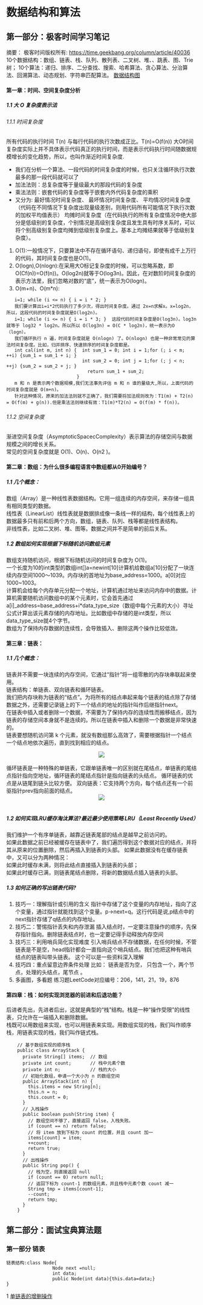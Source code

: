 # 数据结构和算法
## 第一部分：极客时间学习笔记
摘要：     极客时间版权所有: https://time.geekbang.org/column/article/40036
10个数据结构：数组、链表、栈、队列、散列表、二叉树、堆、、跳表、图、Trie 树；
10个算法：递归、排序、二分查找、搜索、哈希算法、贪心算法、分治算法、回溯算法、动态规划、字符串匹配算法。
     [数据结构图](https://time.geekbang.org/column/article/40011)    
#### 第一章：时间、空间复杂度分析
##### 1.1  大 O 复杂度表示法
###### 1.1.1 时间复杂度
所有代码的执行时间 T(n) 与每行代码的执行次数成正比。T(n)=O(f(n))
大O时间复杂度实际上并不具体表示代码真正的执行时间，而是表示代码执行时间随数据规模增长的变化趋势，所以，也叫作渐近时间复杂度. 
- 我们在分析一个算法、一段代码的时间复杂度的时候，也只关注循环执行次数最多的那一段代码就可以了
- 加法法则：总复杂度等于量级最大的那段代码的复杂度
- 乘法法则：嵌套代码的复杂度等于嵌套内外代码复杂度的乘积
- 又分为:  最好情况时间复杂度、  最坏情况时间复杂度、  平均情况时间复杂度（代码在不同情况下复杂度出现量级差别，则用代码所有可能情况下执行次数的加权平均值表示）  均摊时间复杂度（在代码执行的所有复杂度情况中绝大部分是低级别的复杂度，个别情况是高级别复杂度且发生具有时序关系时，可以将个别高级别复杂度均摊到低级别复杂度上。基本上均摊结果就等于低级别复杂度）。
1. O(1):一般情况下，只要算法中不存在循环语句、递归语句，即使有成千上万行的代码，其时间复杂度也是Ο(1)。
2. O(logn),O(nlogn):在采用大O标记复杂度的时候，可以忽略系数，即O(Cf(n))=O(f(n))。O(log2n)就等于O(log3n)。因此，在对数阶时间复杂度的表示方法里，我们忽略对数的“底”，统一表示为O(logn)。
3. O(m+n)、O(m*n): 
   
```
   i=1; while (i <= n) { i = i * 2; }
   我们要计算出i=i*2代码执行了多少次，得出时间复杂度。通过 2x=n求解x。x=log2n，所以，这段代码的时间复杂度就是O(log2n)。
   i=1; while (i <= n) { i = i * 3; }  这段代码时间复杂度是O(log3n)。log3n 就等于 log32 * log2n。所以所以 O(log3n) = O(C * log2n)，统一表示为O（logn）。
   我们循环执行 n 遍，时间复杂度就是 O(nlogn) 了。O(nlogn) 也是一种非常常见的算法时间复杂度。比如，归并排序、快速排序的时间复杂度都是。
   int cal(int m, int n) {  int sum_1 = 0; int i = 1;for (; i < m; ++i) {sum_1 = sum_1 + i; }
                            int sum_2 = 0; int j = 1;for (; j < n; ++j) {sum_2 = sum_2 + j; }
                              return sum_1 + sum_2;
                          }
   m 和 n 是表示两个数据规模,我们无法事先评估 m 和 n 谁的量级大,所以，上面代码的时间复杂度就是 O(m+n)。
   针对这种情况，原来的加法法则就不正确了，我们需要将加法规则改为：T1(m) + T2(n) = O(f(m) + g(n)).但是乘法法则继续有效：T1(m)*T2(n) = O(f(m) * f(n))。                                           
```
###### 1.1.2 空间复杂度
渐进空间复杂度（AsymptoticSpacecComplexity）表示算法的存储空间与数据规模之间的增长关系。  
常见的空间复杂度就是 O(1)、O(n)、O(n2 )。                 
#### 第二章：数组：为什么很多编程语言中数组都从0开始编号？
##### 1.1 几个概念：
数组（Array）是一种线性表数据结构。它用一组连续的内存空间，来存储一组具有相同类型的数据。   
线性表（LinearList）线性表就是数据排成像一条线一样的结构，每个线性表上的数据最多只有前和后两个方向，数组，链表、队列、栈等都是线性表结构。   
非线性表，比如二叉树、堆、图等。数据之间并不是简单的前后关系。
##### 1.2 数组如何实现根据下标随机访问数组元素
数组支持随机访问，根据下标随机访问的时间复杂度为 O(1)。                    
一个长度为10的int类型的数组int[]a=newint[10]计算机给数组a[10]分配了一块连续内存空间1000～1039。内存块的首地址为base_address=1000。a[0]对应1000~1003。  
计算机会给每个内存单元分配一个地址，计算机通过地址来访问内存中的数据。计算机需要随机访问数组中的某个元素时，它会首先通过a[i]_address=base_address+i*data_type_size（数组中每个元素的大小）寻址公式计算出该元素存储的内存地址。比如数组中存储的是int类型，所以 data_type_size就4个字节。  
数组为了保持内存数据的连续性，会导致插入、删除这两个操作比较低效。
#### 第三章：链表：
##### 1.1 几个概念：
链表并不需要一块连续的内存空间，它通过“指针”将一组零散的内存块串联起来使用。  
链表结构：单链表、双向链表和循环链表。   
我们把内存块称为链表的“结点”。为将所有的结点串起来每个链表的结点除了存储数据之外，还需要记录链上的下一个结点的地址的指针叫作后继指针next。   
在链表中插入或者删除一个数据，不需要为了保持内存的连续性而搬移结点，因为链表的存储空间本身就不是连续的。所以在链表中插入和删除一个数据是非常快速的。    
链表要想随机访问第 k 个元素，就没有数组那么高效了，需要根据指针一个结点一个结点地依次遍历，直到找到相应的结点。   
 <div align="center"> <img src="pic/d5d5bee4be28326ba3c28373808a62cd.jpg" width=""/> </div><br>
循环链表是一种特殊的单链表，它跟单链表唯一的区别就在尾结点，单链表的尾结点指针指向空地址，循环链表的尾结点指针是指向链表的头结点。   
循环链表的优点是从链尾到链头比较方便。   
双向链表：它支持两个方向，每个结点还有一个前驱指针prev指向前面的结点。  
 <div align="center"> <img src="pic/cbc8ab20276e2f9312030c313a9ef70b.jpg" width=""/> </div><br>  
                
##### 1.2 如何实现LRU缓存淘汰算法?最近最少使用策略 LRU（Least Recently Used）           
我们维护一个有序单链表，越靠近链表尾部的结点是越早之前访问的。   
如果此数据之前已经被缓存在链表中了，我们遍历得到这个数据对应的结点，并将其从原来的位置删除，然后再插入到链表的头部。 
如果此数据没有在缓存链表中，又可以分为两种情况：   
如果此时缓存未满，则将此结点直接插入到链表的头部；   
如果此时缓存已满，则链表尾结点删除，将新的数据结点插入链表的头部。                 
  
##### 1.3 如何正确的写出链表代码?
1. 技巧一：理解指针或引用的含义 
指针中存储了这个变量的内存地址，指向了这个变量，通过指针就能找到这个变量。p->next=q。这行代码是说,p结点中的next指针存储了q结点的内存地址。
2. 技巧二：警惕指针丢失和内存泄漏 
插入结点时，一定要注意操作的顺序，先保存指针指向。删除链表结点时，也一定要记得手动释放内存空间
3. 技巧三：利用哨兵简化实现难度 
引入哨兵结点不存储数据，在任何时候，不管链表是不是空，head指针都会一直指向这个哨兵结点。我们也把这种有哨兵结点的链表叫带头链表。 这个可以是一些资料深入理解
4. 技巧四：重点留意边界条件处理 
比如： 链表是否为空， 只包含一个，两个节点，处理的头结点，尾节点 。 
5. 多画图，多看题
练习题LeetCode对应编号：206，141，21，19，876                                 
#### 第四章：栈：如何实现浏览器的前进和后退功能？
后进者先出，先进者后出，这就是典型的“栈”结构。栈是一种“操作受限”的线性表，只允许在一端插入和删除数据。  
栈既可以用数组来实现，也可以用链表来实现。用数组实现的栈，我们叫作顺序栈，用链表实现的栈，我们叫作链式栈。
 ````
     // 基于数组实现的顺序栈
     public class ArrayStack {
       private String[] items;  // 数组
       private int count;       // 栈中元素个数
       private int n;           // 栈的大小     
       // 初始化数组，申请一个大小为 n 的数组空间
       public ArrayStack(int n) {
         this.items = new String[n];
         this.n = n;
         this.count = 0;
       }
       // 入栈操作
       public boolean push(String item) {
         // 数组空间不够了，直接返回 false，入栈失败。
         if (count == n) return false;
         // 将 item 放到下标为 count 的位置，并且 count 加一
         items[count] = item;
         ++count;
         return true;
       } 
       // 出栈操作
       public String pop() {
         // 栈为空，则直接返回 null
         if (count == 0) return null;
         // 返回下标为 count-1 的数组元素，并且栈中元素个数 count 减一
         String tmp = items[count-1];
         --count;
         return tmp;
       }
     }
````                             
                            




## 第二部分：面试宝典算法题
### 第一部分 链表
````
链表结构:class Node{
                 Node next =null;
                 int data;
                 public Node(int data){this.data=data;}
}
````
1 [单链表的增删操作](https://github.com/princesslhb/Interview-2018-forever/blob/master/docs/data/链表.md)

 
 


